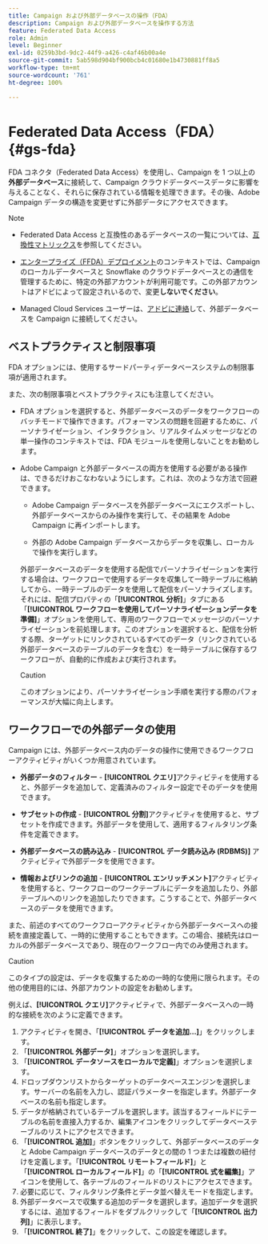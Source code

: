 ```yaml
---
title: Campaign および外部データベースの操作（FDA）
description: Campaign および外部データベースを操作する方法
feature: Federated Data Access
role: Admin
level: Beginner
exl-id: 0259b3bd-9dc2-44f9-a426-c4af46b00a4e
source-git-commit: 5ab598d904bf900bcb4c01680e1b4730881ff8a5
workflow-type: tm+mt
source-wordcount: '761'
ht-degree: 100%

---
```


# Federated Data Access（FDA）{#gs-fda}

FDA コネクタ（Federated Data Access）を使用し、Campaign を 1 つ以上の&#x200B;**外部データベース**&#x200B;に接続して、Campaign クラウドデータベースデータに影響を与えることなく、それらに保存されている情報を処理できます。その後、Adobe Campaign データの構造を変更せずに外部データにアクセスできます。

>[!NOTE]
>
>* Federated Data Access と互換性のあるデータベースの一覧については、[互換性マトリックス](../start/compatibility-matrix.md)を参照してください。
>
>* [エンタープライズ（FFDA）デプロイメント](../architecture/enterprise-deployment.md)のコンテキストでは、Campaign のローカルデータベースと Snowflake のクラウドデータベースとの通信を管理するために、特定の外部アカウントが利用可能です。この外部アカウントはアドビによって設定されいるので、変更&#x200B;**しないでください**。
>
>* Managed Cloud Services ユーザーは、[アドビに連絡](../start/campaign-faq.md#support)して、外部データベースを Campaign に接続してください。


## ベストプラクティスと制限事項

FDA オプションには、使用するサードパーティデータベースシステムの制限事項が適用されます。

また、次の制限事項とベストプラクティスにも注意してください。

* FDA オプションを選択すると、外部データベースのデータをワークフローのバッチモードで操作できます。パフォーマンスの問題を回避するために、パーソナライゼーション、インタラクション、リアルタイムメッセージなどの単一操作のコンテキストでは、FDA モジュールを使用しないことをお勧めします。

* Adobe Campaign と外部データベースの両方を使用する必要がある操作は、できるだけおこなわないようにします。これは、次のような方法で回避できます。

   * Adobe Campaign データベースを外部データベースにエクスポートし、外部データベースからのみ操作を実行して、その結果を Adobe Campaign に再インポートします。

   * 外部の Adobe Campaign データベースからデータを収集し、ローカルで操作を実行します。

  外部データベースのデータを使用する配信でパーソナライゼーションを実行する場合は、ワークフローで使用するデータを収集して一時テーブルに格納してから、一時テーブルのデータを使用して配信をパーソナライズします。それには、配信プロパティの「**[!UICONTROL 分析]**」タブにある「**[!UICONTROL ワークフローを使用してパーソナライゼーションデータを準備]**」オプションを使用して、専用のワークフローでメッセージのパーソナライゼーションを前処理します。このオプションを選択すると、配信を分析する際、ターゲットにリンクされているすべてのデータ（リンクされている外部データベースのテーブルのデータを含む）を一時テーブルに保存するワークフローが、自動的に作成および実行されます。

  >[!CAUTION]
  >
  >このオプションにより、パーソナライゼーション手順を実行する際のパフォーマンスが大幅に向上します。


## ワークフローでの外部データの使用

Campaign には、外部データベース内のデータの操作に使用できるワークフローアクティビティがいくつか用意されています。

* **外部データのフィルター** - **[!UICONTROL クエリ]**&#x200B;アクティビティを使用すると、外部データを追加して、定義済みのフィルター設定でそのデータを使用できます。

* **サブセットの作成** - **[!UICONTROL 分割]**&#x200B;アクティビティを使用すると、サブセットを作成できます。外部データを使用して、適用するフィルタリング条件を定義できます。

* **外部データベースの読み込み** - **[!UICONTROL データ読み込み (RDBMS)]** アクティビティで外部データを使用できます。

* **情報およびリンクの追加** - **[!UICONTROL エンリッチメント]**&#x200B;アクティビティを使用すると、ワークフローのワークテーブルにデータを追加したり、外部テーブルへのリンクを追加したりできます。こうすることで、外部データベースのデータを使用できます。

また、前述のすべてのワークフローアクティビティから外部データベースへの接続を直接定義して、一時的に使用することもできます。この場合、接続先はローカルの外部データベースであり、現在のワークフロー内でのみ使用されます。

>[!CAUTION]
>
>このタイプの設定は、データを収集するための一時的な使用に限られます。その他の使用目的には、外部アカウントの設定をお勧めします。

例えば、**[!UICONTROL クエリ]**&#x200B;アクティビティで、外部データベースへの一時的な接続を次のように定義できます。

1. アクティビティを開き、「**[!UICONTROL データを追加…]**」をクリックします。
1. 「**[!UICONTROL 外部データ]**」オプションを選択します。
1. 「**[!UICONTROL データソースをローカルで定義]**」オプションを選択します。
1. ドロップダウンリストからターゲットのデータベースエンジンを選択します。サーバーの名前を入力し、認証パラメーターを指定します。外部データベースの名前も指定します。
1. データが格納されているテーブルを選択します。該当するフィールドにテーブルの名前を直接入力するか、編集アイコンをクリックしてデータベーステーブルのリストにアクセスできます。
1. 「**[!UICONTROL 追加]**」ボタンをクリックして、外部データベースのデータと Adobe Campaign データベースのデータとの間の 1 つまたは複数の紐付けを定義します。「**[!UICONTROL リモートフィールド]**」と「**[!UICONTROL ローカルフィールド]**」の「**[!UICONTROL 式を編集]**」アイコンを使用して、各テーブルのフィールドのリストにアクセスできます。
1. 必要に応じて、フィルタリング条件とデータ並べ替えモードを指定します。
1. 外部データベースで収集する追加のデータを選択します。追加データを選択するには、追加するフィールドをダブルクリックして「**[!UICONTROL 出力列]**」に表示します。
1. 「**[!UICONTROL 終了]**」をクリックして、この設定を確認します。

